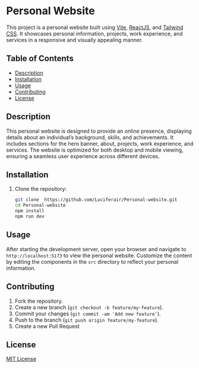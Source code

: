 # Personal Website

This project is a personal website built using [Vite](https://vitejs.dev/), [ReactJS](https://reactjs.org/), and [Tailwind CSS](https://tailwindcss.com/). It showcases personal information, projects, work experience, and services in a responsive and visually appealing manner.

## Table of Contents

- [Description](#description)
- [Installation](#installation)
- [Usage](#usage)
- [Contributing](#contributing)
- [License](#license)

## Description

This personal website is designed to provide an online presence, displaying details about an individual’s background, skills, and achievements. It includes sections for the hero banner, about, projects, work experience, and services. The website is optimized for both desktop and mobile viewing, ensuring a seamless user experience across different devices.

## Installation

1. Clone the repository:

   ```sh
   git clone  https://github.com/Luciferair/Personal-website.git
   cd Personal-website
   npm install
   npm run dev

## Usage
After starting the development server, open your browser and navigate to `http://localhost:5173` to view the personal website. Customize the content by editing the components in the `src` directory to reflect your personal information.

## Contributing
1. Fork the repository.
2. Create a new branch (`git checkout -b feature/my-feature`).
3. Commit your changes (`git commit -am 'Add new feature'`).
4. Push to the branch (`git push origin feature/my-feature`).
5. Create a new Pull Request


## License
[MIT License](LICENSE)
